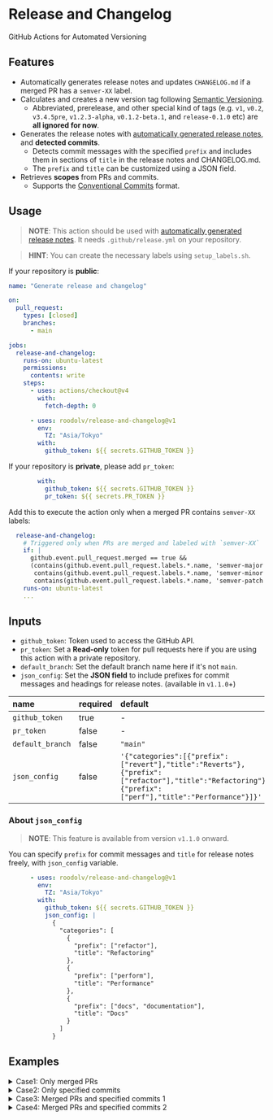 # Release and Changelog

GitHub Actions for Automated Versioning

## Features
- Automatically generates release notes and updates `CHANGELOG.md` if a merged PR has a `semver-XX` label.
- Calculates and creates a new version tag following [Semantic Versioning](https://semver.org).
  - Abbreviated, prerelease, and other special kind of tags (e.g. `v1`, `v0.2`, `v3.4.5pre`, `v1.2.3-alpha`, `v0.1.2-beta.1`, and `release-0.1.0` etc) are **all ignored for now**.
- Generates the release notes with [automatically generated release notes](https://docs.github.com/en/repositories/releasing-projects-on-github/automatically-generated-release-notes), and **detected commits**.
  - Detects commit messages with the specified `prefix` and includes them in sections of `title` in the release notes and CHANGELOG.md.
  - The `prefix` and `title` can be customized using a JSON field.
- Retrieves **scopes** from PRs and commits.
    - Supports the [Conventional Commits](https://www.conventionalcommits.org/en/v1.0.0/) format.

## Usage
> **NOTE**: This action should be used with [automatically generated release notes](https://docs.github.com/en/repositories/releasing-projects-on-github/automatically-generated-release-notes). It needs `.github/release.yml` on your repository.

> **HINT**: You can create the necessary labels using `setup_labels.sh`.

If your repository is **public**:
```yaml
name: "Generate release and changelog"

on:
  pull_request:
    types: [closed]
    branches:
      - main

jobs:
  release-and-changelog:
    runs-on: ubuntu-latest
    permissions:
      contents: write
    steps:
      - uses: actions/checkout@v4
        with:
          fetch-depth: 0

      - uses: roodolv/release-and-changelog@v1
        env:
          TZ: "Asia/Tokyo"
        with:
          github_token: ${{ secrets.GITHUB_TOKEN }}
```

If your repository is **private**, please add `pr_token`:
```yaml
        with:
          github_token: ${{ secrets.GITHUB_TOKEN }}
          pr_token: ${{ secrets.PR_TOKEN }}
```

Add this to execute the action only when a merged PR contains `semver-XX` labels:
```yaml
  release-and-changelog:
    # Triggered only when PRs are merged and labeled with `semver-XX`
    if: |
      github.event.pull_request.merged == true &&
      (contains(github.event.pull_request.labels.*.name, 'semver-major') ||
       contains(github.event.pull_request.labels.*.name, 'semver-minor') ||
       contains(github.event.pull_request.labels.*.name, 'semver-patch'))
    runs-on: ubuntu-latest
    ...
```

## Inputs
- `github_token`: Token used to access the GitHub API.
- `pr_token`: Set a **Read-only** token for pull requests here if you are using this action with a private repository.
- `default_branch`: Set the default branch name here if it's not `main`.
- `json_config`: Set the **JSON field** to include prefixes for commit messages and headings for release notes. (available in `v1.1.0`+)

| name | required | default |
| :-- | :-- | :-- |
|  `github_token`   | true  | - |
|  `pr_token`       | false | - |
|  `default_branch` | false | `"main"` |
|  `json_config`    | false | `'{"categories":[{"prefix":["revert"],"title":"Reverts"},{"prefix":["refactor"],"title":"Refactoring"},{"prefix":["perf"],"title":"Performance"}]}'` |

### About `json_config`
> **NOTE**: This feature is available from version `v1.1.0` onward.

You can specify `prefix` for commit messages and `title` for release notes freely, with `json_config` variable.
```yaml
      - uses: roodolv/release-and-changelog@v1
        env:
          TZ: "Asia/Tokyo"
        with:
          github_token: ${{ secrets.GITHUB_TOKEN }}
          json_config: |
            {
              "categories": [
                {
                  "prefix": ["refactor"],
                  "title": "Refactoring"
                },
                {
                  "prefix": ["perform"],
                  "title": "Performance"
                },
                {
                  "prefix": ["docs", "documentation"],
                  "title": "Docs"
                }
              ]
            }
```

## Examples

<details>
  <summary>Case1: Only merged PRs</summary>

Git log:
```bash
$ git log --pretty=oneline --abbrev-commit

cba7d60 (tag: v0.2.0) chore(release): v0.2.0
1ba902b change on config.lua (#2)
2203652 fix(src): added config.lua (#1)
209d402 (tag: v0.1.0) chore(src): added a.lua
```

PR details:
```bash
$ gh pr view 2

change on config.lua roodolv/git-test#2
Merged • roodolv wants to merge 2 commits into main from feat/config01 • about 10 hours ago
+40 -36 • ✓ Checks passing
Labels: feature, semver-minor

  • feat(src): added aiueo to config.lua
  • revert(src): reverted config.lua
```

Release notes body:
```md
## [v0.2.0](https://github.com/roodolv/git-test/compare/v0.1.0...v0.2.0) (2024-11-27)

### Features
- **src**: change on config.lua ([#2](https://github.com/roodolv/git-test/pull/2))

### Hot Fixes
- **src**: added config.lua ([#1](https://github.com/roodolv/git-test/pull/1))
```
</details>

<details>
  <summary>Case2: Only specified commits</summary>

Git log:
```bash
$ git log --pretty=oneline --abbrev-commit

49e89f8 (tag: v0.3.2) chore(release): v0.3.2
32383af revert(src): playback on init.lua (#7)
1b1810d (tag: v0.3.1) chore(release): v0.3.1
```

PR details:

> **NOTE**: This PR has branch but its name is `chore/`, so the PR itself doesn't trigger this action.

```bash
$ gh pr view 7

init.lua came back roodolv/git-test#7
Merged • roodolv wants to merge 1 commit into main from chore/testtstststs • about 9 hours ago
+0 -2 • ✓ Checks passing
Labels: semver-patch

  No description provided
```

Release notes body:
```md
## [v0.3.2](https://github.com/roodolv/git-test/compare/v0.3.1...v0.3.2) (2024-11-27)

### Reverts
- **src**: playback on init.lua ([#7](https://github.com/roodolv/git-test/pull/7)) ([32383af](https://github.com/roodolv/git-test/commit/32383af4b1c52f19b86a62f5cded57585aef4ddd))
```
</details>

<details>
  <summary>Case3: Merged PRs and specified commits 1</summary>

Git log:
```bash
$ git log --pretty=oneline --abbrev-commit

cccab17 (tag: v0.3.0) chore(release): v0.3.0
de269cf feat(src): added init.lua (#4)
fcc08fd chore on config.lua (#3)
75d5c33 docs(other): tweaked CHANGELOG
cba7d60 (tag: v0.2.0) chore(release): v0.2.0
```

PR details:

> **NOTE**: These internal commits of `#3` were squashed and merged. These were all **skipped** because the PR title didn't have a scope, the PR wasn't labeled, and the PR branch didn't have a specific name (such as `feat/` or `fix/`).

> **NOTE**: If you want to include them in the release, either include the scope in the PR title before the merge, label the PR before the merge, or do merge without squashing.
```bash
$ gh pr view 3

chore on config.lua roodolv/git-test#3
Merged • roodolv wants to merge 2 commits into main from chore/testtest • about 10 hours ago
+36 -40 • ✓ Checks passing

  • style(src): added commeent okay
  • revert(src): reverted comment on config.lua
```

```bash
$ gh pr view 4

added init.lua roodolv/git-test#4
Merged • roodolv wants to merge 1 commit into main from feat/init-lua • about 10 hours ago
+487 -0 • ✓ Checks passing
Labels: feature, semver-minor

  No description provided
```

Release notes body:
```md
## [v0.3.0](https://github.com/roodolv/git-test/compare/v0.2.0...v0.3.0) (2024-11-27)

### Features
- **src**: added init.lua ([#4](https://github.com/roodolv/git-test/pull/4))

### Docs
- **other**: tweaked CHANGELOG ([75d5c33](https://github.com/roodolv/git-test/commit/75d5c3304b2538775e3670cdb884650e097b799e))
```
</details>

<details>
  <summary>Case4: Merged PRs and specified commits 2</summary>

> **NOTE**: This is suitable when you don't want to include the PR itself in the release, but want to include only the commit.

Git log:
```bash
$ git log --graph --pretty=oneline --abbrev-commit

* 1b1810d (tag: v0.3.1) chore(release): v0.3.1
*   d4c2908 Merge pull request #6 from roodolv/chore/aaaa
|\
| * 37498bf revert(src): reverted init.lua
|/
* 3aaab8a refactor(src): added comment oh-no (#5)
* cccab17 (tag: v0.3.0) chore(release): v0.3.0
```

PR details:
```bash
$ gh pr view 5

added oh-no comment roodolv/git-test#5
Merged • roodolv wants to merge 1 commit into main from fix/testsssss • about 9 hours ago
+414 -292 • ✓ Checks passing
Labels: bug

  No description provided
```

> **NOTE**: This `#6` has branch name `chore/` and is not labeled with other than `semver-XX`, but the prefix of the commit (`revert`) is detected **because it is not squashed at PR merge**.
```bash
$ gh pr view 6

fixed init.lua roodolv/git-test#6
Merged • roodolv wants to merge 1 commit into main from chore/aaaa • about 9 hours ago
+292 -412 • ✓ Checks passing
Labels: semver-patch

  No description provided
```

Release notes body:
```md
## [v0.3.1](https://github.com/roodolv/git-test/compare/v0.3.0...v0.3.1) (2024-11-27)

### Bug Fixes
- **src**: added oh-no comment ([#5](https://github.com/roodolv/git-test/pull/5))

### Reverts
- **src**: reverted init.lua ([37498bf](https://github.com/roodolv/git-test/commit/37498bf62120a1d3eb710ac92c3cfd2112187085))

### Refactor
- **src**: added comment oh-no ([#5](https://github.com/roodolv/git-test/pull/5)) ([3aaab8a](https://github.com/roodolv/git-test/commit/3aaab8a1d6450c6ad18c3d15fff493cf6db15f1f))
```
</details>

